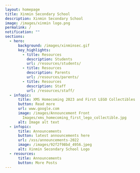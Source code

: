 ```yaml
---
layout: homepage
title: Xinmin Secondary School
description: Xinmin Secondary School
image: /images/xinmin logo.png
permalink: /
notification: ""
sections:
  - hero:
      background: /images/xinminsec.gif
      key_highlights:
        - title: Resources
          description: Students
          url: /resources/students/
        - title: Resources
          description: Parents
          url: /resources/parents/
        - title: Resources
          description: Staff
          url: /resources/staff/
  - infopic:
      title: XMS Homecoming 2023 and First LEGO Collectibles
      button: Read more
      url: www.google.com
      image: /images/Announcement Front
        Images/xms_homecoming_first_lego_collectible.jpg
      alt: Image alt text
  - infopic:
      title: Announcements
      button: latest announcements here
      url: /xss/announcements-2022
      image: /images/92f2f98bd_4956.jpeg
      alt: Xinmin Secondary School Logo
  - resources:
      title: Announcements
      button: More Posts
---
```


